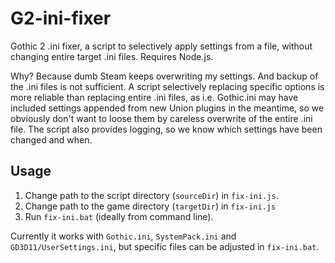 # G2-ini-fixer
Gothic 2 .ini fixer, a script to selectively apply settings from a file, without changing entire target .ini files. Requires Node.js.

Why? Because dumb Steam keeps overwriting my settings. And backup of the .ini files is not sufficient. A script selectively replacing specific options is more reliable than replacing entire .ini files, as i.e. Gothic.ini may have included settings appended from new Union plugins in the meantime, so we obviously don't want to loose them by careless overwrite of the entire .ini file. The script also provides logging, so we know which settings have been changed and when.

## Usage
1. Change path to the script directory (`sourceDir`) in `fix-ini.js`.
2. Change path to the game directory (`targetDir`) in `fix-ini.js`
3. Run `fix-ini.bat` (ideally from command line).


Currently it works with `Gothic.ini`, `SystemPack.ini` and `GD3D11/UserSettings.ini`, but specific files can be adjusted in `fix-ini.bat`.
